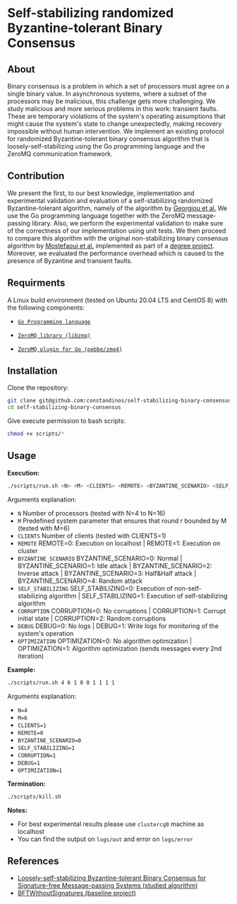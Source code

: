 # Self-stabilizing randomized Byzantine-tolerant Binary Consensus

## About
Binary consensus is a problem in which a set of processors must agree on a single binary value. In asynchronous systems, where a subset of the processors may be malicious, this challenge gets more challenging. We study malicious and more serious problems in this work: transient faults. These are temporary violations of the system's operating assumptions that might cause the system's state to change unexpectedly, making recovery impossible without human intervention. We implement an existing protocol for randomized Byzantine-tolerant binary consensus algorithm that is loosely-self-stabilizing using the Go programming language and the ZeroMQ communication framework.

## Contribution
We present the first, to our best knowledge, implementation and experimental validation and evaluation of a self-stabilizing randomized Byzantine-tolerant algorithm, namely of the algorithm by [Georgiou et al.](https://arxiv.org/pdf/2103.14649.pdf) We use the Go programming language together with the ZeroMQ message-passing library. Also, we perform the experimental validation to make sure of the correctness of our implementation using unit tests. We then proceed to compare this algorithm with the original non-stabilizing binary consensus algorithm by [Mostefaoui et al.](https://dl.acm.org/doi/pdf/10.1145/2611462.2611468) implemented as part of a [degree project](https://github.com/v-petrou/BFTWithoutSignatures). Moreover, we evaluated the performance overhead which is caused to the presence of Byzantine and transient faults.

## Requirments
A Linux build environment (tested on Ubuntu 20.04 LTS and CentOS 8) with the following components:
- [`Go Programming language`](https://go.dev/)

- [`ZeroMQ library (libzmq)`](https://zeromq.org/download/)

- [`ZeroMQ plugin for Go (pebbe/zmq4)`](https://zeromq.org/languages/go/#pebbe-zmq4)

## Installation
Clone the repository:
```bash
git clone git@github.com:constandinos/self-stabilizing-binary-consensus.git
cd self-stabilizing-binary-consensus
```

Give execute permission to bash scripts:
```bash
chmod +x scripts/*
```

## Usage
**Execution:**
```bash
./scripts/run.sh <N> <M> <CLIENTS> <REMOTE> <BYZANTINE_SCENARIO> <SELF_STABILIZING> <CORRUPTION> <DEBUG> <OPTIMIZATION>
```
Arguments explanation:
- `N` Number of processors (tested with N=4 to N=16)
- `M` Predefined system parameter that ensures that round r bounded by M (tested with M=6)
- `CLIENTS` Number of clients (tested with CLIENTS=1)
- `REMOTE` REMOTE=0: Execution on localhost | REMOTE=1: Execution on cluster
- `BYZANTINE_SCENARIO` BYZANTINE_SCENARIO=0: Normal | BYZANTINE_SCENARIO=1: Idle attack | BYZANTINE_SCENARIO=2: Inverse attack | BYZANTINE_SCENARIO=3: Half&Half attack | BYZANTINE_SCENARIO=4: Random attack
- `SELF_STABILIZING` SELF_STABILIZING=0: Execution of non-self-stabilizing algorithm | SELF_STABILIZING=1: Execution of self-stabilizing algorithm
- `CORRUPTION` CORRUPTION=0: No corruptions | CORRUPTION=1: Corrupt initial state | CORRUPTION=2: Random corruptions
- `DEBUG` DEBUG=0: No logs | DEBUG=1: Write logs for monitoring of the system's operation
- `OPTIMIZATION` OPTIMIZATION=0: No algorithm optimization | OPTIMIZATION=1: Algorithm optimization (sends messages every 2nd iteration)

**Example:**
```bash
./scripts/run.sh 4 6 1 0 0 1 1 1 1
```
Arguments explanation:
- `N=4`
- `M=6`
- `CLIENTS=1`
- `REMOTE=0`
- `BYZANTINE_SCENARIO=0`
- `SELF_STABILIZING=1`
- `CORRUPTION=1`
- `DEBUG=1`
- `OPTIMIZATION=1`

**Termination:**
```bash
./scripts/kill.sh
```

**Notes:**
- For best experimental results please use `clustercg0` machine as localhost
- You can find the output on `logs/out` and error on `logs/error`

## References
- [Loosely-self-stabilizing Byzantine-tolerant Binary Consensus for Signature-free Message-passing Systems (studied algorithm)](https://arxiv.org/pdf/2103.14649.pdf)
- [BFTWithoutSignatures (baseline project)](https://github.com/v-petrou/BFTWithoutSignatures)






